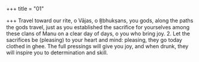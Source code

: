 +++
title = "01"

+++
Travel toward our rite, o Vājas, o R̥bhukṣans, you gods, along the paths  the gods travel,
just as you established the sacrifice for yourselves among these clans of  Manu on a clear day of days, o you who bring joy. 2. Let the sacrifices be (pleasing) to your heart and mind: pleasing, they go  today clothed in ghee.
The full pressings will give you joy, and when drunk, they will inspire  you to determination and skill.